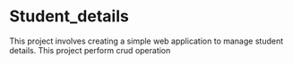 # Student_details
This project involves creating a simple web application to manage student details. This project perform crud operation
